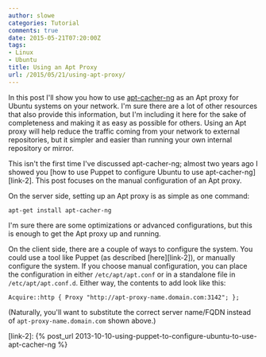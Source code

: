 ```yaml
---
author: slowe
categories: Tutorial
comments: true
date: 2015-05-21T07:20:00Z
tags:
- Linux
- Ubuntu
title: Using an Apt Proxy
url: /2015/05/21/using-apt-proxy/
---
```


In this post I'll show you how to use [apt-cacher-ng][link-1] as an Apt proxy for Ubuntu systems on your network. I'm sure there are a lot of other resources that also provide this information, but I'm including it here for the sake of completeness and making it as easy as possible for others. Using an Apt proxy will help reduce the traffic coming from your network to external repositories, but it simpler and easier than running your own internal repository or mirror.

This isn't the first time I've discussed apt-cacher-ng; almost two years ago I showed you [how to use Puppet to configure Ubuntu to use apt-cacher-ng][link-2]. This post focuses on the manual configuration of an Apt proxy.

On the server side, setting up an Apt proxy is as simple as one command:

    apt-get install apt-cacher-ng

I'm sure there are some optimizations or advanced configurations, but this is enough to get the Apt proxy up and running.

On the client side, there are a couple of ways to configure the system. You could use a tool like Puppet (as described [here][link-2]), or manually configure the system. If you choose manual configuration, you can place the configuration in either `/etc/apt/apt.conf` or in a standalone file in `/etc/apt/apt.conf.d`. Either way, the contents to add look like this:

    Acquire::http { Proxy "http://apt-proxy-name.domain.com:3142"; };

(Naturally, you'll want to substitute the correct server name/FQDN instead of `apt-proxy-name.domain.com` shown above.)



[link-1]: https://www.unix-ag.uni-kl.de/~bloch/acng/
[link-2]: {% post_url 2013-10-10-using-puppet-to-configure-ubuntu-to-use-apt-cacher-ng %}
